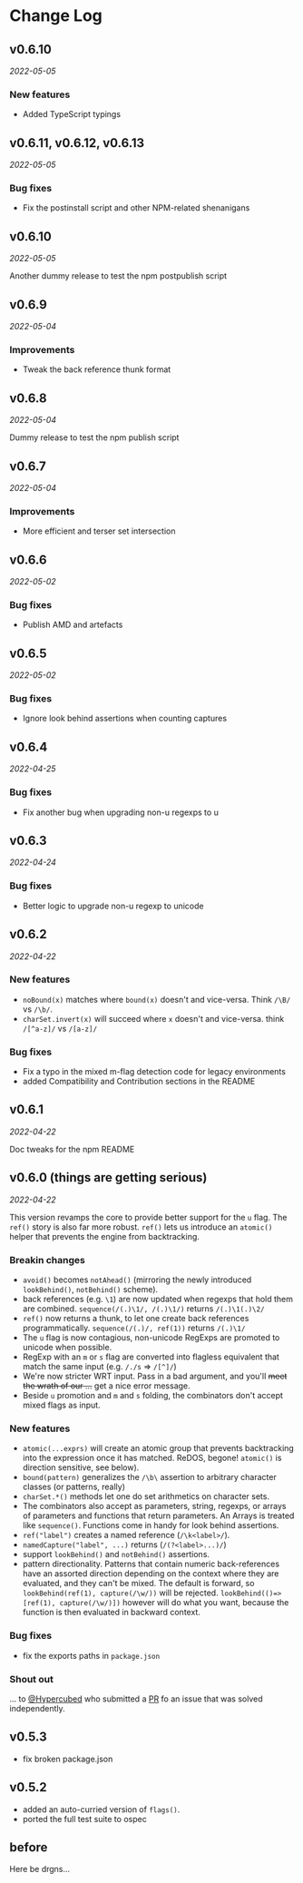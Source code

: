 # Change Log



## v0.6.10

*2022-05-05*

### New features

- Added TypeScript typings

## v0.6.11, v0.6.12, v0.6.13

*2022-05-05*

### Bug fixes

- Fix the postinstall script and other NPM-related shenanigans

## v0.6.10

*2022-05-05*

Another dummy release to test the npm postpublish script

## v0.6.9

*2022-05-04*

### Improvements

- Tweak the back reference thunk format

## v0.6.8

*2022-05-04*

Dummy release to test the npm publish script

## v0.6.7

*2022-05-04*

### Improvements

- More efficient and terser set intersection

## v0.6.6

*2022-05-02*

### Bug fixes

- Publish AMD and artefacts

## v0.6.5

*2022-05-02*

### Bug fixes

-  Ignore look behind assertions when counting captures

## v0.6.4

*2022-04-25*

### Bug fixes

- Fix another bug when upgrading non-u regexps to u

## v0.6.3

*2022-04-24*

### Bug fixes

- Better logic to upgrade non-u regexp to unicode

## v0.6.2

*2022-04-22*

### New features

- `noBound(x)` matches where `bound(x)` doesn't and vice-versa. Think `/\B/` vs `/\b/`.
- `charSet.invert(x)` will succeed where `x` doesn't and vice-versa. think `/[^a-z]/` vs `/[a-z]/`

### Bug fixes

- Fix a typo in the mixed m-flag detection code for legacy environments
- added Compatibility and Contribution sections in the README

## v0.6.1

*2022-04-22*

Doc tweaks for the npm README

## v0.6.0 (things are getting serious)

*2022-04-22*

This version revamps the core to provide better support for the `u` flag. The `ref()` story is also far more robust. `ref()` lets us introduce an `atomic()` helper that prevents the engine from backtracking.

### Breakin changes

- `avoid()` becomes `notAhead()` (mirroring the newly introduced `lookBehind()`, `notBehind()` scheme).
- back references (e.g. `\1`) are now updated when regexps that hold them are combined. `sequence(/(.)\1/, /(.)\1/)` returns `/(.)\1(.)\2/`
- `ref()` now returns a thunk, to let one create back references programmatically. `sequence(/(.)/, ref(1))` returns `/(.)\1/`
- The `u` flag is now contagious, non-unicode RegExps are promoted to unicode when possible.
- RegExp with an `m` or `s` flag are converted into flagless equivalent that match the same input (e.g. `/./s` => `/[^]/`)
- We're now stricter WRT input. Pass in a bad argument, and you'll ~~meet the wrath of our ...~~ get a nice error message.
- Beside `u` promotion and `m` and `s` folding, the combinators don't accept mixed flags as input.

### New features

- `atomic(...exprs)` will create an atomic group that prevents backtracking into the expression once it has matched. ReDOS, begone! `atomic()` is direction sensitive, see below).
- `bound(pattern)` generalizes the `/\b\` assertion to arbitrary character classes (or patterns, really)
- `charSet.*()` methods let one do set arithmetics on character sets.
- The combinators also accept as parameters, string, regexps, or arrays of parameters and functions that return parameters. An Arrays is treated like `sequence()`. Functions come in handy for look behind assertions.
- `ref("label")` creates a named reference (`/\k<label>/`).
- `namedCapture("label", ...)` returns (`/(?<label>...)/`)
- support `lookBehind()` and `notBehind()` assertions.
- pattern directionality. Patterns that contain numeric back-references have an assorted direction depending on the context where they are evaluated, and they can't be mixed. The default is forward, so `lookBehind(ref(1), capture(/\w/))` will be rejected. `lookBehind(()=>[ref(1), capture(/\w/)])` however will do what you want, because the function is then evaluated in backward context.

### Bug fixes

- fix the exports paths in `package.json`

### Shout out

... to [@Hypercubed](https://github.com/Hypercubed) who submitted a [PR](https://github.com/pygy/compose-regexp.js/pull/5) fo an issue that was solved independently.

## v0.5.3

- fix broken package.json

## v0.5.2

- added an auto-curried version of `flags()`.
- ported the full test suite to ospec

## before

Here be drgns...
